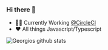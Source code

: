### Hi there 👋

<!--
**GeorgiosP/GeorgiosP** is a ✨ _special_ ✨ repository because its `README.md` (this file) appears on your GitHub profile.

Here are some ideas to get you started:

- 🔭 I’m currently working on ...
- 🌱 I’m currently learning ...
- 👯 I’m looking to collaborate on ...
- 🤔 I’m looking for help with ...
- 💬 Ask me about ...
- 📫 How to reach me: ...
- 😄 Pronouns: ...
- ⚡ Fun fact: ...
-->

- 👨‍💻 Currently Working [@CircleCI](https://github.com/circleci) 
- :heart: All things Javascript/Typescript

![Georgios github stats](https://github-readme-stats.vercel.app/api?username=GeorgiosP&show_icons=true&theme=highcontrast&count_private=true)
